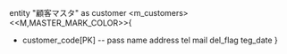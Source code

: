 entity "顧客マスタ" as customer <m_customers>
<<M,MASTER_MARK_COLOR>>{
  + customer_code[PK]
  --
  pass
  name
  address
  tel
  mail
  del_flag
  teg_date
}
